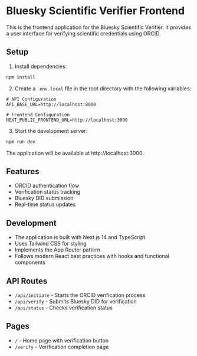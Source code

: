 # Bluesky Scientific Verifier Frontend

This is the frontend application for the Bluesky Scientific Verifier. It provides a user interface for verifying scientific credentials using ORCID.

## Setup

1. Install dependencies:
```bash
npm install
```

2. Create a `.env.local` file in the root directory with the following variables:
```env
# API Configuration
API_BASE_URL=http://localhost:8000

# Frontend Configuration
NEXT_PUBLIC_FRONTEND_URL=http://localhost:3000
```

3. Start the development server:
```bash
npm run dev
```

The application will be available at http://localhost:3000.

## Features

- ORCID authentication flow
- Verification status tracking
- Bluesky DID submission
- Real-time status updates

## Development

- The application is built with Next.js 14 and TypeScript
- Uses Tailwind CSS for styling
- Implements the App Router pattern
- Follows modern React best practices with hooks and functional components

## API Routes

- `/api/initiate` - Starts the ORCID verification process
- `/api/verify` - Submits Bluesky DID for verification
- `/api/status` - Checks verification status

## Pages

- `/` - Home page with verification button
- `/verify` - Verification completion page
